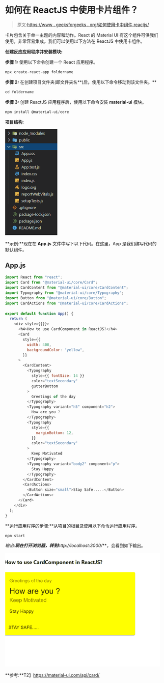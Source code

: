 # 如何在 ReactJS 中使用卡片组件？

> 原文:[https://www . geeksforgeeks . org/如何使用卡中组件 reactjs/](https://www.geeksforgeeks.org/how-to-use-card-component-in-reactjs/)

卡片包含关于单一主题的内容和动作。React 的 Material UI 有这个组件可供我们使用，非常容易集成。我们可以使用以下方法在 ReactJS 中使用卡组件。

**创建反应应用程序并安装模块:**

**步骤 1:** 使用以下命令创建一个 React 应用程序。

```jsx
npx create-react-app foldername
```

**步骤 2:** 在创建项目文件夹(即文件夹名**)后，使用以下命令移动到该文件夹。**

```jsx
cd foldername
```

**步骤 3:** 创建 ReactJS 应用程序后，使用以下命令安装 **material-ui** 模块。

```jsx
npm install @material-ui/core
```

**项目结构:**

![](img/1969c9bcbce1a6b0c043a7a83b155301.png)

**示例:**现在在 **App.js** 文件中写下以下代码。在这里，App 是我们编写代码的默认组件。

## App.js

```jsx
import React from "react";
import Card from "@material-ui/core/Card";
import CardContent from "@material-ui/core/CardContent";
import Typography from "@material-ui/core/Typography";
import Button from "@material-ui/core/Button";
import CardActions from "@material-ui/core/CardActions";

export default function App() {
  return (
    <div style={{}}>
      <h4>How to use CardComponent in ReactJS?</h4>
      <Card
        style={{
          width: 400,
          backgroundColor: "yellow",
        }}
      >
        <CardContent>
          <Typography
            style={{ fontSize: 14 }}
            color="textSecondary"
            gutterBottom
          >
            Greetings of the day
          </Typography>
          <Typography variant="h5" component="h2">
            How are you ?
          </Typography>
          <Typography
            style={{
              marginBottom: 12,
            }}
            color="textSecondary"
          >
            Keep Motivated
          </Typography>
          <Typography variant="body2" component="p">
            Stay Happy
          </Typography>
        </CardContent>
        <CardActions>
          <Button size="small">Stay Safe.....</Button>
        </CardActions>
      </Card>
    </div>
  );
}
```

**运行应用程序的步骤:**从项目的根目录使用以下命令运行应用程序。

```jsx
npm start
```

**输出:**现在打开浏览器，转到***http://localhost:3000/***，会看到如下输出。

![](img/0f382b2fdafb2a85b1eb5498b05a66cf.png)

**参考:**T2】https://material-ui.com/api/card/